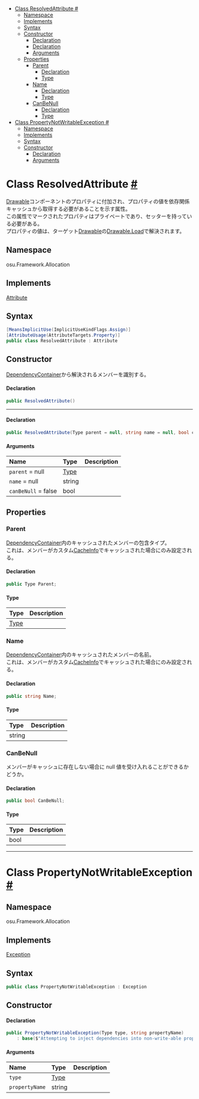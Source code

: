 - [Class ResolvedAttribute #](#class-resolvedattribute-)
  - [Namespace](#namespace)
  - [Implements](#implements)
  - [Syntax](#syntax)
  - [Constructor](#constructor)
      - [Declaration](#declaration)
      - [Declaration](#declaration-1)
      - [Arguments](#arguments)
  - [Properties](#properties)
    - [Parent](#parent)
      - [Declaration](#declaration-2)
      - [Type](#type)
    - [Name](#name)
      - [Declaration](#declaration-3)
      - [Type](#type-1)
    - [CanBeNull](#canbenull)
      - [Declaration](#declaration-4)
      - [Type](#type-2)
- [Class PropertyNotWritableException #](#class-propertynotwritableexception-)
  - [Namespace](#namespace-1)
  - [Implements](#implements-1)
  - [Syntax](#syntax-1)
  - [Constructor](#constructor-1)
      - [Declaration](#declaration-5)
      - [Arguments](#arguments-1)



# Class ResolvedAttribute [#](https://github.com/ppy/osu-framework/blob/master/osu.Framework/Allocation/ResolvedAttribute.cs#L28)
[Drawable]()コンポーネントのプロパティに付加され、プロパティの値を依存関係キャッシュから取得する必要があることを示す属性。<br>
この属性でマークされたプロパティはプライベートであり、セッターを持っている必要がある。<br>
プロパティの値は、ターゲット[Drawable]()の[Drawable.Load]()で解決されます。


## Namespace
osu.Framework.Allocation


## Implements
[Attribute]()


## Syntax
```csharp
[MeansImplicitUse(ImplicitUseKindFlags.Assign)]
[AttributeUsage(AttributeTargets.Property)]
public class ResolvedAttribute : Attribute
```


## Constructor
[DependencyContainer]()から解決されるメンバーを識別する。
#### Declaration
```csharp
public ResolvedAttribute()
```

---
#### Declaration
```csharp
public ResolvedAttribute(Type parent = null, string name = null, bool canBeNull = false)
```
#### Arguments
|Name|Type|Description|
|:-|:-|:-|
|`parent` = null|[Type]()||
|`name` = null|string||
|`canBeNull` = false|bool||


## Properties

### Parent
[DependencyContainer]()内のキャッシュされたメンバーの包含タイプ。<br>
これは、メンバーがカスタム[CacheInfo]()でキャッシュされた場合にのみ設定される。
#### Declaration
```csharp
public Type Parent;
```
#### Type
|Type|Description|
|:-|:-|
|[Type]()||

### Name
[DependencyContainer]()内のキャッシュされたメンバーの名前。<br>
これは、メンバーがカスタム[CacheInfo]()でキャッシュされた場合にのみ設定される。
#### Declaration
```csharp
public string Name;
```
#### Type
|Type|Description|
|:-|:-|
|string||

### CanBeNull
メンバーがキャッシュに存在しない場合に null 値を受け入れることができるかどうか。
#### Declaration
```csharp
public bool CanBeNull;
```
#### Type
|Type|Description|
|:-|:-|
|bool||



---
# Class PropertyNotWritableException [#](https://github.com/ppy/osu-framework/blob/master/osu.Framework/Allocation/ResolvedAttribute.cs#L121)


## Namespace
osu.Framework.Allocation


## Implements
[Exception]()


## Syntax
```csharp
public class PropertyNotWritableException : Exception
```


## Constructor
#### Declaration
```csharp
public PropertyNotWritableException(Type type, string propertyName)
    : base($"Attempting to inject dependencies into non-write-able property {propertyName} of type {type.ReadableName()}.")
```
#### Arguments
|Name|Type|Description|
|:-|:-|:-|
|`type`|[Type]()||
|`propertyName`|string||